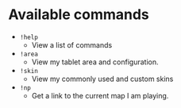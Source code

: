 # Available commands

- `!help`
	- View a list of commands
- `!area`
	- View my tablet area and configuration.
- `!skin`
	- View my commonly used and custom skins
- `!np`
	- Get a link to the current map I am playing.
